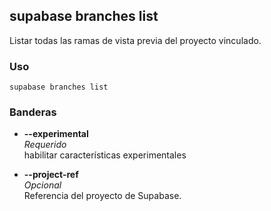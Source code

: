 ## supabase branches list

Listar todas las ramas de vista previa del proyecto vinculado.

### Uso

```
supabase branches list
```

### Banderas

- **--experimental**  
    _Requerido_  
    habilitar características experimentales
    
- **--project-ref <string>**  
    _Opcional_  
    Referencia del proyecto de Supabase.